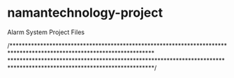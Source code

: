 # namantechnology-project
Alarm System Project Files

/***********************************************************************************************************************
***********************************************************************************************************************/ 
